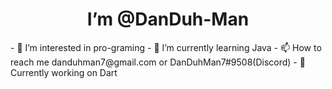 <H1 align = "center">
    I’m @DanDuh-Man
</H1>
- 👀 I’m interested in pro-graming
- 🌱 I’m currently learning Java
- 📫 How to reach me danduhman7@gmail.com or DanDuhMan7#9508(Discord)
- 🔨 Currently working on Dart

